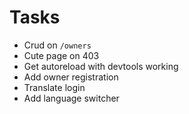 # Tasks
* Crud on `/owners`
* Cute page on 403
* Get autoreload with devtools working
* Add owner registration
* Translate login
* Add language switcher

